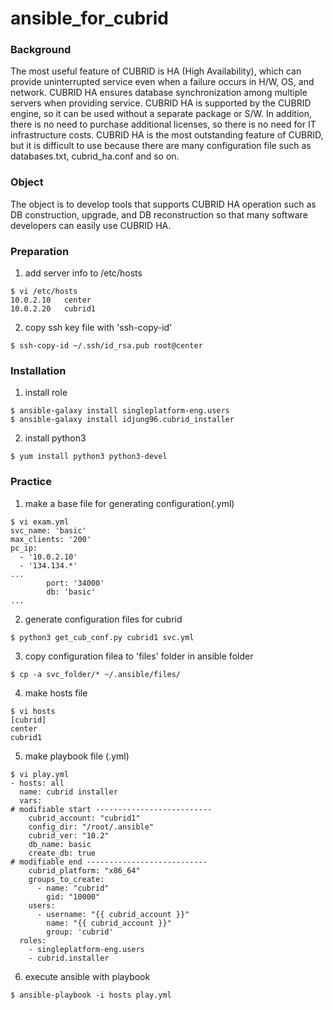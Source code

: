 # ansible_for_cubrid

### Background ###
The most useful feature of CUBRID is HA (High Availability), which can provide uninterrupted service even when a failure occurs in H/W, OS, and network. CUBRID HA ensures database synchronization among multiple servers when providing service. 
CUBRID HA is supported by the CUBRID engine, so it can be used without a separate package or S/W. In addition, there is no need to purchase additional licenses, so there is no need for IT infrastructure costs.
CUBRID HA is the most outstanding feature of CUBRID, but it is difficult to use because there are many configuration file such as databases.txt, cubrid_ha.conf and so on.

### Object ###
The object is to develop tools that supports CUBRID HA operation such as DB construction, upgrade, and DB reconstruction so that many software developers can easily use CUBRID HA.

### Preparation ###
1. add server info to /etc/hosts 
```
$ vi /etc/hosts
10.0.2.10   center
10.0.2.20   cubrid1
```
2. copy ssh key file with 'ssh-copy-id' 
```
$ ssh-copy-id ~/.ssh/id_rsa.pub root@center
```

### Installation ###
1. install role
```
$ ansible-galaxy install singleplatform-eng.users
$ ansible-galaxy install idjung96.cubrid_installer
```

2. install python3
```
$ yum install python3 python3-devel
```

### Practice ###
1. make a base file for generating configuration(.yml)
```
$ vi exam.yml
svc_name: 'basic'
max_clients: '200'
pc_ip:
  - '10.0.2.10'
  - '134.134.*'
...
        port: '34000'
        db: 'basic'
...
```

2. generate configuration files for cubrid
```
$ python3 get_cub_conf.py cubrid1 svc.yml
```

3. copy configuration filea to 'files' folder in ansible folder 
```
$ cp -a svc_folder/* ~/.ansible/files/
```

4. make hosts file
```
$ vi hosts
[cubrid]
center
cubrid1
```

5. make playbook file (.yml)
```
$ vi play.yml
- hosts: all
  name: cubrid installer
  vars:
# modifiable start --------------------------
    cubrid_account: "cubrid1"
    config_dir: "/root/.ansible"
    cubrid_ver: "10.2"
    db_name: basic
    create_db: true
# modifiable end ---------------------------
    cubrid_platform: "x86_64"
    groups_to_create:
      - name: "cubrid"
        gid: "10000"
    users:
      - username: "{{ cubrid_account }}"
        name: "{{ cubrid_account }}"
        group: 'cubrid'
  roles:
    - singleplatform-eng.users
    - cubrid.installer
```

6. execute ansible with playbook
```
$ ansible-playbook -i hosts play.yml
```
